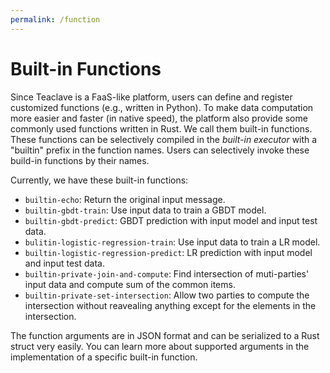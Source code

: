 ```yaml
---
permalink: /function
---
```


# Built-in Functions

Since Teaclave is a FaaS-like platform, users can define and register customized
functions (e.g., written in Python). To make data computation more easier and
faster (in native speed), the platform also provide some commonly used functions
written in Rust. We call them built-in functions. These functions can be
selectively compiled in the *built-in executor* with a "builtin" prefix in the
function names. Users can selectively invoke these build-in functions by their
names.

Currently, we have these built-in functions:
  - `builtin-echo`: Return the original input message.
  - `builtin-gbdt-train`: Use input data to train a GBDT model.
  - `builtin-gbdt-predict`: GBDT prediction with input model and input test data.
  - `bulitin-logistic-regression-train`: Use input data to train a LR model.
  - `builtin-logistic-regression-predict`: LR prediction with input model and input test data.
  - `builtin-private-join-and-compute`: Find intersection of muti-parties' input
    data and compute sum of the common items.
  - `builtin-private-set-intersection`: Allow two parties to compute the intersection
    without reavealing anything except for the elements in the intersection. 
  
The function arguments are in JSON format and can be serialized to a Rust struct
very easily. You can learn more about supported arguments in the implementation
of a specific built-in function.
